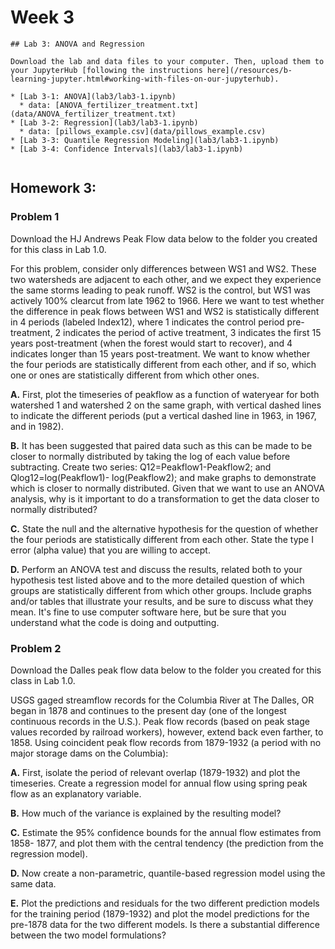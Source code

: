 # Week 3


```note
## Lab 3: ANOVA and Regression

Download the lab and data files to your computer. Then, upload them to your JupyterHub [following the instructions here](/resources/b-learning-jupyter.html#working-with-files-on-our-jupyterhub).

* [Lab 3-1: ANOVA](lab3/lab3-1.ipynb)
  * data: [ANOVA_fertilizer_treatment.txt](data/ANOVA_fertilizer_treatment.txt)
* [Lab 3-2: Regression](lab3/lab3-1.ipynb)
  * data: [pillows_example.csv](data/pillows_example.csv)
* [Lab 3-3: Quantile Regression Modeling](lab3/lab3-1.ipynb)
* [Lab 3-4: Confidence Intervals](lab3/lab3-1.ipynb)


```



## Homework 3: 

### Problem 1

Download the HJ Andrews Peak Flow data below to the folder you created for this class in Lab 1.0. 

For this problem, consider only differences between WS1 and WS2. These two watersheds are adjacent to each other, and we expect they experience the same storms leading to peak runoff. WS2 is the control, but WS1 was actively 100% clearcut from late 1962 to 1966. Here we want to test whether the difference in peak flows between WS1 and WS2 is statistically different in 4 periods (labeled Index12), where 1 indicates the control period pre-treatment, 2 indicates the period of active treatment, 3 indicates the first 15 years post-treatment (when the forest would start to recover), and 4 indicates longer than 15 years post-treatment. We want to know whether the four periods are statistically different from each other, and if so, which one or ones are statistically different from which other ones.

 **A.** First, plot the timeseries of peakflow as a function of wateryear for both watershed 1 and watershed 2 on the same graph, with vertical dashed lines to indicate the different periods (put a vertical dashed line in 1963, in 1967, and in 1982).
 
 **B.** It has been suggested that paired data such as this can be made to be closer to normally distributed by taking the log of each value before subtracting. Create two series: Q12=Peakflow1-Peakflow2; and Qlog12=log(Peakflow1)- log(Peakflow2); and make graphs to demonstrate which is closer to normally distributed. Given that we want to use an ANOVA analysis, why is it important to do a transformation to get the data closer to normally distributed?
 
 **C.** State the null and the alternative hypothesis for the question of whether the four periods are statistically different from each other. State the type I error (alpha value) that you are willing to accept.
 
 **D.** Perform an ANOVA test and discuss the results, related both to your hypothesis test listed above and to the more detailed question of which groups are statistically different from which other groups. Include graphs and/or tables that illustrate your results, and be sure to discuss what they mean. It's fine to use computer software here, but be sure that you understand what the code is doing and outputting.
 
### Problem 2
 
Download the Dalles peak flow data below to the folder you created for this class in Lab 1.0. 
 
USGS gaged streamflow records for the Columbia River at The Dalles, OR began in 1878 and continues to the present day (one of the longest continuous records in the U.S.). Peak flow records (based on peak stage values recorded by railroad workers), however, extend back even farther, to 1858. Using coincident peak flow records from 1879-1932 (a period with no major storage dams on the Columbia):

 **A.** First, isolate the period of relevant overlap (1879-1932) and plot the timeseries. Create a regression model for annual flow using spring peak flow as an explanatory variable.
 
 **B.** How much of the variance is explained by the resulting model?
 
 **C.** Estimate the 95% confidence bounds for the annual flow estimates from 1858- 1877, and plot them with the central tendency (the prediction from the regression model).
 
 **D.** Now create a non-parametric, quantile-based regression model using the same data.
 
 **E.** Plot the predictions and residuals for the two different prediction models for the training period (1879-1932) and plot the model predictions for the pre-1878 data for the two different models. Is there a substantial difference between the two model formulations?
 
